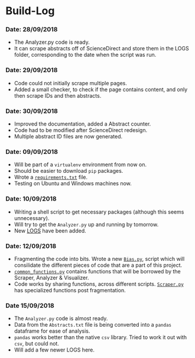 # Build-Log

### Date: 28/09/2018
- The Analyzer.py code is ready.
- It can scrape abstracts off of ScienceDirect and store them in the LOGS folder, corresponding to the date when the
script was run.

### Date: 29/09/2018
- Code could not initially scrape multiple pages.
- Added a small checker, to check if the page contains content, and only then scrape IDs and then abstracts.

### Date: 30/09/2018
- Improved the documentation, added a Abstract counter.
- Code had to be modified after ScienceDirect redesign.
- Multiple abstract ID files are now generated.

### Date: 09/09/2018
- Will be part of a ```virtualenv``` environment from now on.
- Should be easier to download ```pip``` packages.
- Wrote a <a title="Packages required" href="https://github.com/SarthakJShetty/Bias/master/requirements.txt">```requirements.txt```</a> file.
- Testing on Ubuntu and Windows machines now.

### Date: 10/09/2018
- Writing a shell script to get necessary packages (although this seems unnecessary).
- Will try to get the ```Analyzer.py``` up and running by tomorrow.
- New <a title="LOGs" href="https://github.com/SarthakJShetty/Bias/master/LOGS">LOGS</a> have been added.

### Date: 12/09/2018
- Fragmenting the code into bits. Wrote a new <a title="Bias.py" href="https://github/SarthakJShetty/Bias/master/Bias.py" target="_blank">```Bias.py```</a>, script which will consilidate the different pieces of code that are a part of this project.
- <a title="pre_processing.py" href="https://github/SarthakJShetty/Bias/master/common_functions.py" target="_blank">```common_functions.py```</a> contains functions that will be borrowed by the Scraper, Analyzer & Visualizer.
- Code works by sharing functions, across different scripts. <a title="Scraper.py" href="https://github/SarthakJShetty/Bias/master/Scraper.py">```Scraper.py```</a> has specialized functions post fragmentation.

### Date 15/09/2018
- The ```Analyzer.py``` code is almost ready.
- Data from the ```Abstracts.txt``` file is being converted into a ```pandas``` dataframe for ease of analysis.
- ```pandas``` works better than the native ```csv``` library. Tried to work it out with ```csv```, but could not.
- Will add a few newer LOGS here.
